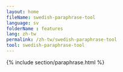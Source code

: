 ```yaml
---
layout: home
fileName: swedish-paraphrase-tool
language: sv    
folderName : features
lang: zh-tw
permalink: /zh-tw/swedish-paraphrase-tool
tool: swedish-paraphrase-tool
---
```

{% include section/paraphrase.html %}